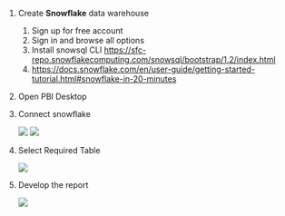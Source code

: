 
1. Create **Snowflake** data warehouse
    1. Sign up for free account
    1. Sign in and browse all options
    1. Install snowsql CLI https://sfc-repo.snowflakecomputing.com/snowsql/bootstrap/1.2/index.html
    1. https://docs.snowflake.com/en/user-guide/getting-started-tutorial.html#snowflake-in-20-minutes
1. Open PBI Desktop
1. Connect snowflake

    ![](https://github.com/rritec/powerbi/blob/master/images/PBI_0143.png?raw=true)
    ![](https://github.com/rritec/powerbi/blob/master/images/PBI_0144.png?raw=true)
1. Select Required Table

    ![](https://github.com/rritec/powerbi/blob/master/images/PBI_0145.png?raw=true)
1. Develop the report

    ![](https://github.com/rritec/powerbi/blob/master/images/PBI_0146.png?raw=true)



```python

```
